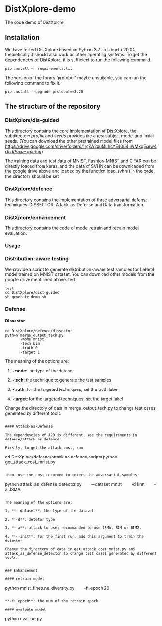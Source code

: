 # DistXplore-demo
The code demo of DistXplore



## Installation

We have tested DistXplore based on Python 3.7 on Ubuntu 20.04, theoretically it should also work on other operating systems. To get the dependencies of DistXplore, it is sufficient to run the following command.

`pip install -r requirements.txt`

The version of the library 'protobuf' maybe unsuitable, you can run the following command to fix it.

`pip install --upgrade protobuf==3.20`

## The structure of the repository

### DistXplore/dis-guided

This directory contains the core implementation of DistXplore, the subdirectory *profile* and *seeds* provides the a test subject model and initial seeds. (You can download the other pretrained model files from https://drive.google.com/drive/folders/1rgZA2xuMLhcYE40u4llWMxqEsew4rbzb?usp=sharing)

The training data and test data of MNIST, Fashion-MNIST and CIFAR can be directly loaded from keras, and the data of SVHN can be downloaded from the google drive above and loaded by the function load_svhn() in the code, the directory should be set.


### DistXplore/defence

This directory contains the implementation of three adversarial defense techniques: DISSECTOR, Attack-as-Defense and Data transformation.

### DistXplore/enhancement

This directory contains the code of model retrain and retrain model evaluation.

### Usage

### Distribution-aware testing

We provide a script to generate distribution-aware test samples for LeNet4 model trained on MNIST dataset. You can download other models from the google drive mentioned above.
test
```
test
cd DistXplore/dist-guided
sh generate_demo.sh
```

### Defense

#### Dissector

```
cd DistXplore/defence/dissector
python merge_output_tech.py
       -mode mnist
       -tech bim
       -truth 0
       -target 1
```

The meaning of the options are:

1. **-mode**: the type of the dataset
  
2. **-tech**: the technique to generate the test samples
  
3. **-truth**: for the targeted techniques, set the truth label
  
4. **-target**: for the targeted techniques, set the target label

Change the directory of data in merge_output_tech.py to change test cases generated by different tools.
  


```

#### Attack-as-Defense

The dependencies of A2D is different, see the requirements in defence/attack as defence.

Firstly, to get the attack cost, run

```
cd DistXplore/defence/attack as defence/scripts
python get_attack_cost_mnist.py
```

Then, use the cost recorded to detect the adversarial samples

```
python attack_as_defense_detector.py
       --dataset mnist
       -d knn
       -a JSMA
```

The meaning of the options are:

1. **--dataset**: the type of the dataset
  
2. **-d**: detetor type
  
3. **-a**: attack to use; recommanded to use JSMA, BIM or BIM2.
  
4. **--init**: for the first run, add this argument to train the detector
  
Change the directory of data in get_attack_cost_mnist.py and attack_as_defense_detector to change test cases generated by different tools.  


### Enhancement

#### retrain model

```
python mnist_finetune_diversity.py
       -ft_epoch 20
```

**-ft_epoch**: the num of the retrain epoch

#### evaluate model

```
python evaluae.py
```

